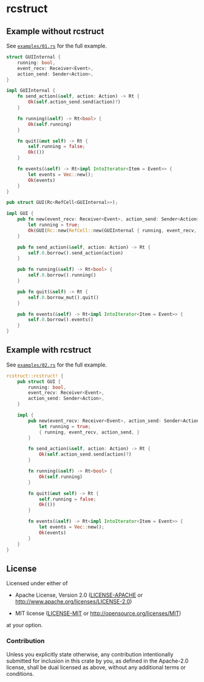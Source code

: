 # rcstruct

## Example without rcstruct

See [`examples/01.rs`](./examples/01.rs) for the full example.

```rust
struct GUIInternal {
    running: bool,
    event_recv: Receiver<Event>,
    action_send: Sender<Action>,
}

impl GUIInternal {
    fn send_action(&self, action: Action) -> Rt {
        Ok(self.action_send.send(action)?)
    }

    fn running(&self) -> Rt<bool> {
        Ok(self.running)
    }

    fn quit(&mut self) -> Rt {
        self.running = false;
        Ok(())
    }

    fn events(&self) -> Rt<impl IntoIterator<Item = Event>> {
        let events = Vec::new();
        Ok(events)
    }
}

pub struct GUI(Rc<RefCell<GUIInternal>>);

impl GUI {
    pub fn new(event_recv: Receiver<Event>, action_send: Sender<Action>) -> Rt<Self> {
        let running = true;
        Ok(GUI(Rc::new(RefCell::new(GUIInternal { running, event_recv, action_send, }))))
    }

    pub fn send_action(&self, action: Action) -> Rt {
        self.0.borrow().send_action(action)
    }

    pub fn running(&self) -> Rt<bool> {
        self.0.borrow().running()
    }

    pub fn quit(&self) -> Rt {
        self.0.borrow_mut().quit()
    }

    pub fn events(&self) -> Rt<impl IntoIterator<Item = Event>> {
        self.0.borrow().events()
    }
}
```

## Example with rcstruct

See [`examples/02.rs`](./examples/02.rs) for the full example.

```rust
rcstruct::rcstruct! {
    pub struct GUI {
        running: bool,
        event_recv: Receiver<Event>,
        action_send: Sender<Action>,
    }

    impl {
        pub new(event_recv: Receiver<Event>, action_send: Sender<Action>) -> Rt<Self> {
            let running = true;
            { running, event_recv, action_send, }
        }

        fn send_action(&self, action: Action) -> Rt {
            Ok(self.action_send.send(action)?)
        }

        fn running(&self) -> Rt<bool> {
            Ok(self.running)
        }

        fn quit(&mut self) -> Rt {
            self.running = false;
            Ok(())
        }

        fn events(&self) -> Rt<impl IntoIterator<Item = Event>> {
            let events = Vec::new();
            Ok(events)
        }
    }
}
```

## License

Licensed under either of

-   Apache License, Version 2.0
    ([LICENSE-APACHE](LICENSE-APACHE) or <http://www.apache.org/licenses/LICENSE-2.0>)

-   MIT license
    ([LICENSE-MIT](LICENSE-MIT) or <http://opensource.org/licenses/MIT>)

at your option.

### Contribution

Unless you explicitly state otherwise, any contribution intentionally
submitted for inclusion in this crate by you, as defined in the Apache-2.0
license, shall be dual licensed as above, without any additional terms or
conditions.
